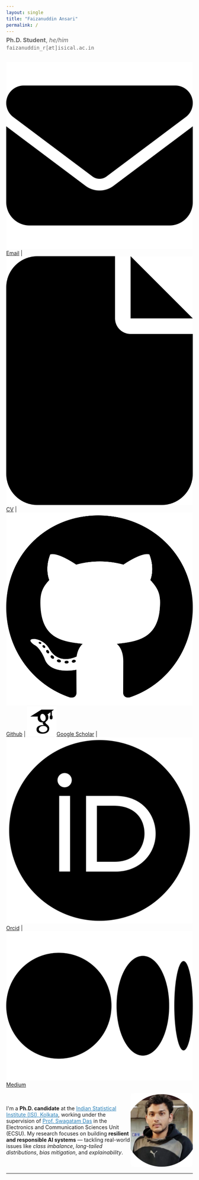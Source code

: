 ```yaml
---
layout: single
title: "Faizanuddin Ansari"
permalink: /
---
```


<p style="font-size: 1rem; color: #666; margin-top: -0.5rem;">
  <strong>Ph.D. Student</strong>, <em>he/him</em><br>
  <code>faizanuddin_r[æt]isical.ac.in</code>
</p>

<div style="display:flex;align-items:center;justify-content:space-between;">
  <p>
                  <a href="mailto:faizanansari541@gmail.com"><img src="assets/envelope-solid.svg" alt="Icon" class="icon">Email</a> |
                  <a href="https://drive.google.com/file/d/17wYiveh-a3hAipuxYDci_8lSCnS9-BHY/view"><img src="assets/file-solid.svg" alt="Icon" class="icon">CV</a> |
  	      <a href="https://github.com/ziaf/"><img src="assets/github.svg" alt="Icon" class="icon">Github</a> |
                  <a href="https://scholar.google.com/"><img src="assets/google-scholar.svg" alt="Icon" class="icon">Google Scholar</a> |
<!--   		<a href="https://dblp.org/pid/270/2011.html"><img src="assets/dblp.svg" alt="Icon" class="icon">dblp</a> | -->
  		<a href="https://orcid.org/0009-0009-5517-8846"><img src="assets/orcid.svg" alt="Icon" class="icon">Orcid</a> |
  		<a href="https://medium.com/@faizanansari541"><img src="assets/medium (1).svg" alt="Icon" class="icon">Medium</a> 
                </p>

</div>

<div style="display:flex;align-items:center;justify-content:space-between;">
 <div style="flex:2;">
  <p>I'm a <strong>Ph.D. candidate</strong> at the <a href="https://www.isical.ac.in/" target="_blank" style="color: #2980b9;">Indian Statistical Institute (ISI), Kolkata</a>, working under the supervision of <a href="https://www.isical.ac.in/~swagatam.das/" target="_blank" style="color: #2980b9;">Prof. Swagatam Das</a> in the Electronics and Communication Sciences Unit (ECSU). My research focuses on building <strong>resilient and responsible AI systems</strong> — tackling real-world issues like <em>class imbalance</em>, <em>long-tailed distributions</em>, <em>bias mitigation</em>, and <em>explainability</em>. 
 </div> 
<div style="flex:1;text-align:right;">
<img src="assets/images/avtar.png" alt="faizan" style="border-radius:8px;width:200px;height:200px;object-fit:cover;">
</div> 
</div>

---
<!--
<div style="display:flex; gap: 2rem;">

<div style="flex:1;">
  <h3>Recent Positions</h3>
  <ul>
    <li><strong>Assistant in Research</strong>, Yale University<br>
    Autumn 2024<br>
    Advisors: <a href="https://ling.yale.edu/people/robert-frank">Bob Frank</a>, <a href="https://cpsc.yale.edu/people/dana-angluin">Dana Angluin</a></li>

    <li><strong>Assistant in Research</strong>, MIT<br>
    Spring 2024<br>
    Advisor: <a href="https://jrawski.info/">Jon Rawski</a></li>

    <li><strong>Research Intern</strong>, Aristo Team at <a href="https://allenai.org/">AI2</a><br>
    August-December 2023<br>
    Advisor: <a href="https://allenai.org/team/ashishs">Ashish Sabharwal</a></li>
  </ul>
</div>

<div style="flex:1;">
  <h3>Education</h3>
  <ul>
    <li><strong>Ph.D. in Computer Science</strong><br>
    2022–Present<br>
    Umeå University</li>

    <li><strong>M.Sc. in Computer Science with Speech and Language Processing</strong><br>
    2021<br>
    University of Sheffield</li>

    <li><strong>B.Sc. in Computer Science</strong><br>
    2019<br>
    Freie Universität Berlin</li>
  </ul>
</div>

</div>


<h3>Research Interests</h3>
<ul>
  <li>Formal Language Theory</li>
  <li>Neural Networks</li>
  <li>Computational Linguistics</li>
</ul>
-->
